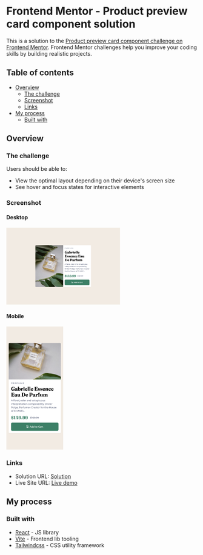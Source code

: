 # Frontend Mentor - Product preview card component solution

This is a solution to the [Product preview card component challenge on Frontend Mentor](https://www.frontendmentor.io/challenges/product-preview-card-component-GO7UmttRfa). Frontend Mentor challenges help you improve your coding skills by building realistic projects.

## Table of contents

- [Overview](#overview)
  - [The challenge](#the-challenge)
  - [Screenshot](#screenshot)
  - [Links](#links)
- [My process](#my-process)
  - [Built with](#built-with)

## Overview

### The challenge

Users should be able to:

- View the optimal layout depending on their device's screen size
- See hover and focus states for interactive elements

### Screenshot

#### Desktop

<img src="doc/screenshots/desktop.png" width=300>

#### Mobile

<img src="doc/screenshots/mobile.png" width=150>

### Links

- Solution URL: [Solution](https://github.com/Certinax/fem.product-preview-card)
- Live Site URL: [Live demo](https://certinax.github.io/fem.product-preview-card)

## My process

### Built with

- [React](https://reactjs.org/) - JS library
- [Vite](https://vitejs.dev/) - Frontend lib tooling
- [Tailwindcss](https://tailwindcss.com/) - CSS utility framework
